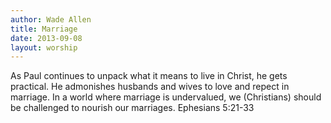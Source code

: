 ```yaml
--- 
author: Wade Allen 
title: Marriage 
date: 2013-09-08 
layout: worship 
---
```


As Paul continues to unpack what it means to live in Christ, he gets practical. He admonishes husbands and wives to love and repect in marriage. In a world where marriage is undervalued, we (Christians) should be challenged to nourish our marriages. Ephesians 5:21-33
